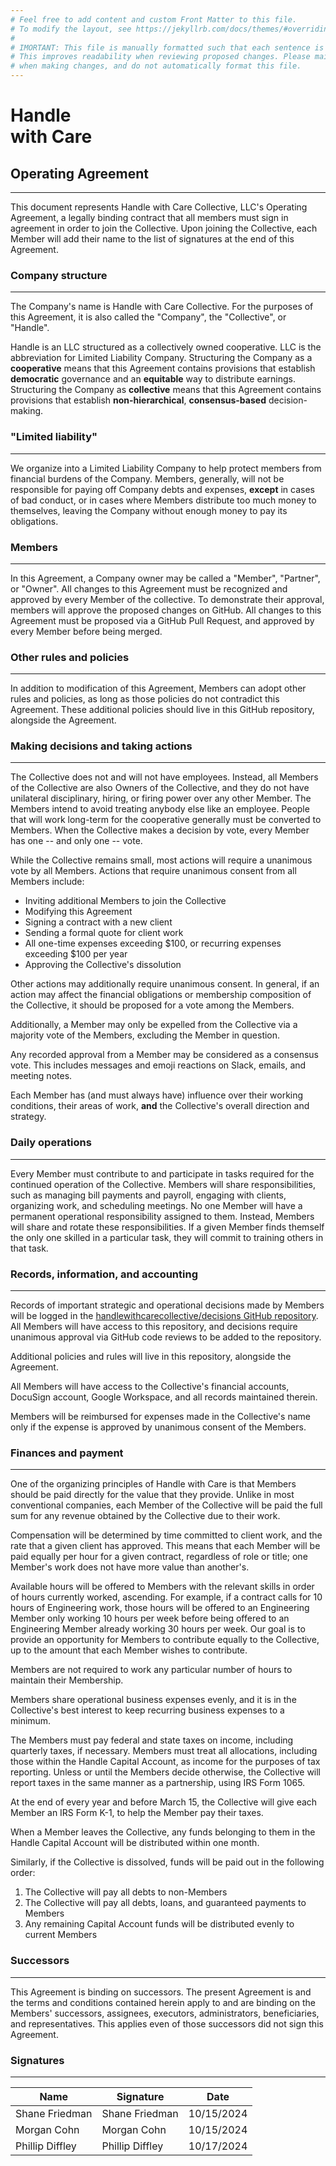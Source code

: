 ```yaml
---
# Feel free to add content and custom Front Matter to this file.
# To modify the layout, see https://jekyllrb.com/docs/themes/#overriding-theme-defaults
#
# IMORTANT: This file is manually formatted such that each sentence is on its own line.
# This improves readability when reviewing proposed changes. Please maintain this formatting
# when making changes, and do not automatically format this file.
---
```


# Handle<br>with Care

## Operating Agreement

---

This document represents Handle with Care Collective, LLC's Operating Agreement, a legally binding contract that all members must sign in agreement in order to join the Collective.
Upon joining the Collective, each Member will add their name to the list of signatures at the end of this Agreement.

### Company structure

---

The Company's name is Handle with Care Collective.
For the purposes of this Agreement, it is also called the "Company", the "Collective", or "Handle".

Handle is an LLC structured as a collectively owned cooperative.
LLC is the abbreviation for Limited Liability Company.
Structuring the Company as a **cooperative** means that this Agreement contains provisions that establish **democratic** governance and an **equitable** way to distribute earnings.
Structuring the Company as **collective** means that this Agreement contains provisions that establish **non-hierarchical**, **consensus-based** decision-making.

### "Limited liability"

---

We organize into a Limited Liability Company to help protect members from financial burdens of the Company.
Members, generally, will not be responsible for paying off Company debts and expenses, **except** in cases of bad conduct, or in cases where Members distribute too much money to themselves, leaving the Company without enough money to pay its obligations.

### Members

---

In this Agreement, a Company owner may be called a "Member", "Partner", or "Owner".
All changes to this Agreement must be recognized and approved by every Member of the collective.
To demonstrate their approval, members will approve the proposed changes on GitHub.
All changes to this Agreement must be proposed via a GitHub Pull Request, and approved by every Member before being merged.

### Other rules and policies

---

In addition to modification of this Agreement, Members can adopt other rules and policies, as long as those policies do not contradict this Agreement.
These additional policies should live in this GitHub repository, alongside the Agreement.

### Making decisions and taking actions

---

The Collective does not and will not have employees.
Instead, all Members of the Collective are also Owners of the Collective, and they do not have unilateral disciplinary, hiring, or firing power over any other Member.
The Members intend to avoid treating anybody else like an employee.
People that will work long-term for the cooperative generally must be converted to Members.
When the Collective makes a decision by vote, every Member has one -- and only one -- vote.

While the Collective remains small, most actions will require a unanimous vote by all Members.
Actions that require unanimous consent from all Members include:

- Inviting additional Members to join the Collective
- Modifying this Agreement
- Signing a contract with a new client
- Sending a formal quote for client work
- All one-time expenses exceeding $100, or recurring expenses exceeding $100 per year
- Approving the Collective's dissolution

Other actions may additionally require unanimous consent.
In general, if an action may affect the financial obligations or membership composition of the Collective, it should be proposed for a vote among the Members.

Additionally, a Member may only be expelled from the Collective via a majority vote of the Members, excluding the Member in question.

Any recorded approval from a Member may be considered as a consensus vote.
This includes messages and emoji reactions on Slack, emails, and meeting notes.

Each Member has (and must always have) influence over their working conditions, their areas of work, **and** the Collective's overall direction and strategy.

### Daily operations

---

Every Member must contribute to and participate in tasks required for the continued operation of the Collective.
Members will share responsibilities, such as managing bill payments and payroll, engaging with clients, organizing work, and scheduling meetings.
No one Member will have a permanent operational responsibility assigned to them.
Instead, Members will share and rotate these responsibilities.
If a given Member finds themself the only one skilled in a particular task, they will commit to training others in that task.

### Records, information, and accounting

---

Records of important strategic and operational decisions made by Members will be logged in the [handlewithcarecollective/decisions GitHub repository](https://github.com/handlewithcarecollective/decisions).
All Members will have access to this repository, and decisions require unanimous approval via GitHub code reviews to be added to the repository.

Additional policies and rules will live in this repository, alongside the Agreement.

All Members will have access to the Collective's financial accounts, DocuSign account, Google Workspace, and all records maintained therein.

Members will be reimbursed for expenses made in the Collective's name only if the expense is approved by unanimous consent of the Members.

### Finances and payment

---

One of the organizing principles of Handle with Care is that Members should be paid directly for the value that they provide.
Unlike in most conventional companies, each Member of the Collective will be paid the full sum for any revenue obtained by the Collective due to their work.

Compensation will be determined by time committed to client work, and the rate that a given client has approved.
This means that each Member will be paid equally per hour for a given contract, regardless of role or title; one Member's work does not have more value than another's.

Available hours will be offered to Members with the relevant skills in order of hours currently worked, ascending.
For example, if a contract calls for 10 hours of Engineering work, those hours will be offered to an Engineering Member only working 10 hours per week before being offered to an Engineering Member already working 30 hours per week.
Our goal is to provide an opportunity for Members to contribute equally to the Collective, up to the amount that each Member wishes to contribute.

Members are not required to work any particular number of hours to maintain their Membership.

Members share operational business expenses evenly, and it is in the Collective's best interest to keep recurring business expenses to a minimum.

The Members must pay federal and state taxes on income, including quarterly taxes, if necessary.
Members must treat all allocations, including those within the Handle Capital Account, as income for the purposes of tax reporting.
Unless or until the Members decide otherwise, the Collective will report taxes in the same manner as a partnership, using IRS Form 1065.

At the end of every year and before March 15, the Collective will give each Member an IRS Form K-1, to help the Member pay their taxes.

When a Member leaves the Collective, any funds belonging to them in the Handle Capital Account will be distributed within one month.

Similarly, if the Collective is dissolved, funds will be paid out in the following order:

1. The Collective will pay all debts to non-Members
2. The Collective will pay all debts, loans, and guaranteed payments to Members
3. Any remaining Capital Account funds will be distributed evenly to current Members

### Successors

---

This Agreement is binding on successors.
The present Agreement is and the terms and conditions contained herein apply to and are binding on the Members' successors, assignees, executors, administrators, beneficiaries, and representatives.
This applies even of those successors did not sign this Agreement.

### Signatures

---

| Name            | Signature       | Date       |
| --------------- | --------------- | ---------- |
| Shane Friedman  | Shane Friedman  | 10/15/2024 |
| Morgan Cohn     | Morgan Cohn     | 10/15/2024 |
| Phillip Diffley | Phillip Diffley | 10/17/2024 |
